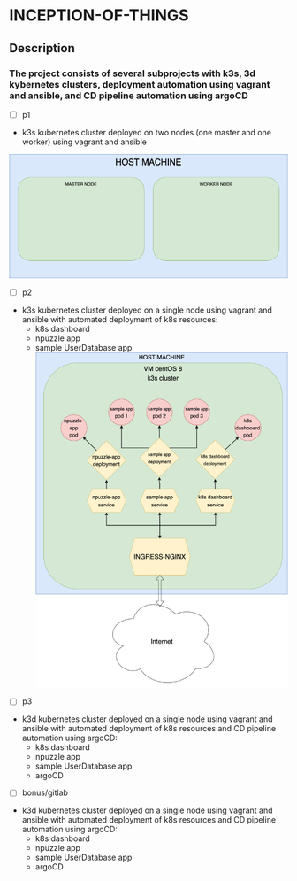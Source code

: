 
# INCEPTION-OF-THINGS

## Description
### The project consists of several subprojects with k3s, 3d kybernetes clusters, deployment automation using vagrant and ansible, and CD pipeline automation using argoCD
- [ ] p1
- k3s kubernetes cluster deployed on two nodes (one master and one worker) using vagrant and ansible

![](./p1.png)
- [ ] p2
- k3s kubernetes cluster deployed on a single node using vagrant and ansible with automated deployment of k8s resources:
  - k8s dashboard
  - npuzzle app
  - sample UserDatabase app
![](./p2.png)

- [ ] p3
- k3d kubernetes cluster deployed on a single node using vagrant and ansible with automated deployment of k8s resources
 and CD pipeline automation using argoCD:
    - k8s dashboard
    - npuzzle app
    - sample UserDatabase app
    - argoCD


- [ ] bonus/gitlab
- k3d kubernetes cluster deployed on a single node using vagrant and ansible with automated deployment of k8s resources
  and CD pipeline automation using argoCD:
    - k8s dashboard
    - npuzzle app
    - sample UserDatabase app
    - argoCD

[comment]: <> (### DOCUMENTATION)

[comment]: <> (#### simple vagrantfile)

[comment]: <> (```ruby)

[comment]: <> (require 'yaml' # require the yaml plugin to load yaml file)

[comment]: <> (conf = YAML.load_file&#40;FILE.join&#40;FILE.dirname&#40;__FILE__&#41;, 'path/to/yaml'&#41;&#41; # yaml file works a .env in this partical case)

[comment]: <> (box = conf.fetch&#40;"box"&#41; # Load box from yaml file)

[comment]: <> (Vagrant.configure&#40;"2"&#41; do |config|)

[comment]: <> (  # global configuration for all the machines)

[comment]: <> (  config.vm.box = "centos/8" # the image used in the vm)

[comment]: <> (  config.vm.provider "virtualbox" do |vb| # vm provider = "virtualbox")

[comment]: <> (    vb.memory = 1024 # memory used in vm)

[comment]: <> (    vb.cpu = 2 # how many cpu u want to use inside vm)

[comment]: <> (  end)

[comment]: <> (  config.vm.define "machine_name" do |machine_name| # define a machine with the name machine_name)

[comment]: <> (    machine_name.vm.network "private_network", ip: "a private ip" # define the ip of the machine)

[comment]: <> (    machine_name.vm.provision "shell", path: "path/to/script.sh" # excute a script shell inside the machine)

[comment]: <> (  end)

[comment]: <> (end)

[comment]: <> (```)

[comment]: <> (#### vagrant cli)

[comment]: <> (```bash)

[comment]: <> (# run vagrant)

[comment]: <> (vagrant up)

[comment]: <> (# add a vm image)

[comment]: <> (vagrant box add name_of_image)

[comment]: <> (# connect to machine via ssh)

[comment]: <> (vagrant ssh name_of_machine)

[comment]: <> (# destory a machine)

[comment]: <> (vagrant destroy name_of_machine)

[comment]: <> (```)

[comment]: <> (### Usefel links)

[comment]: <> (#### vagrant)

[comment]: <> (- [learn vagrant]&#40;https://learn.hashicorp.com/collections/vagrant/getting-started&#41;)

[comment]: <> (- [load yaml file to vagrantfile]&#40;https://blog.scottlowe.org/2016/01/14/improved-way-yaml-vagrant/&#41;)

[comment]: <> (- [shell provision]&#40;https://www.vagrantup.com/docs/provisioning/shell&#41;)

[comment]: <> (- [vagrant cloud]&#40;https://app.vagrantup.com/boxes/search&#41;)

[comment]: <> (- [File Provisioner]&#40;https://www.vagrantup.com/docs/provisioning/file0&#41;)

[comment]: <> (#### kubernetes)

[comment]: <> (#### k3s)

[comment]: <> (#### k3d)

[comment]: <> (#### argo cd)

[comment]: <> (#### gitlab)